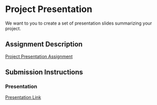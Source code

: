 # Project Presentation
We want to you to create a set of presentation slides summarizing your project.

## Assignment Description
[Project Presentation Assignment](https://education.launchcode.org/liftoff/assignments/project-presentation/)

## Submission Instructions

### Presentation
[Presentation Link](https://github.com/jboria13/liftoff-assignments/blob/master/P6-Project_Presentation/Grocery%20Prices%20Project.pdf)